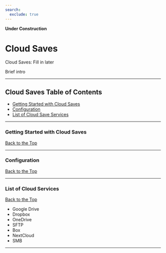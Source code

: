 ```yaml
---
search:
  exclude: true
---
```


**Under Construction**

# Cloud Saves

Cloud Saves: Fill in later

Brief intro

***

## Cloud Saves Table of Contents

- [Getting Started with Cloud Saves](#getting-started-with-cloud-saves)
- [Configuration](#configuration)
- [List of Cloud Save Services](#list-of-cloud-save-services)

***

### Getting Started with Cloud Saves

[Back to the Top](https://github.com/dragoonDorise/EmuDeck/wiki/emudeck-application/steamos/cloud-saves#cloud-saves-table-of-contents)

***

### Configuration

[Back to the Top](https://github.com/dragoonDorise/EmuDeck/wiki/emudeck-application/steamos/cloud-saves#cloud-saves-table-of-contents)

***

### List of Cloud Services

[Back to the Top](https://github.com/dragoonDorise/EmuDeck/wiki/emudeck-application/steamos/cloud-saves#cloud-saves-table-of-contents)

- Google Drive
- Dropbox
- OneDrive
- SFTP
- Box
- NextCloud
- SMB

***
